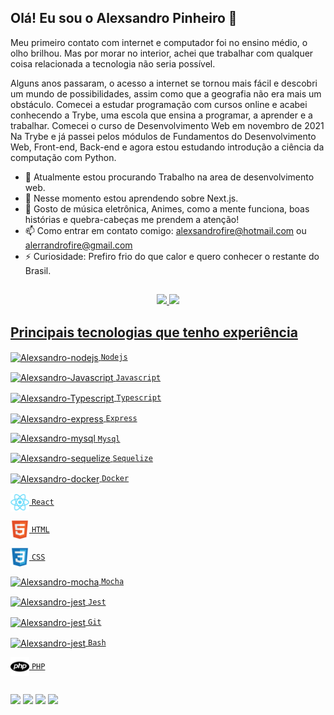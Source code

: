 ## Olá! Eu sou o Alexsandro Pinheiro 👋



Meu primeiro contato com internet e computador foi no ensino médio, o olho brilhou. Mas por morar no interior, achei que trabalhar com qualquer coisa relacionada a tecnologia não seria possível.

Alguns anos passaram, o acesso a internet se tornou mais fácil e descobri um mundo de possibilidades, assim como que a geografia não era mais um obstáculo. Comecei a estudar programação com cursos online e acabei conhecendo a Trybe, uma escola que ensina a programar, a aprender e a trabalhar. Comecei o curso de Desenvolvimento Web em novembro de 2021 Na Trybe e já passei pelos módulos de Fundamentos do Desenvolvimento Web, Front-end, Back-end e agora estou estudando introdução a ciência da computação com Python.

- 🔭 Atualmente estou procurando Trabalho na area de desenvolvimento web.
- 🌱 Nesse momento estou aprendendo sobre Next.js.
- 💬 Gosto de música eletrônica, Animes, como a mente funciona, boas histórias e quebra-cabeças me prendem a atenção!
- 📫 Como entrar em contato comigo: alexsandrofire@hotmail.com ou alerrandrofire@gmail.com
- ⚡ Curiosidade: Prefiro frio do que calor e quero conhecer o restante do Brasil.

##

<div align="center">
  <a href="https://github.com/Alexsandro-01">
  <img height="180em" src="https://github-readme-stats.vercel.app/api?username=Alexsandro-01&show_icons=true&theme=github_dark&include_all_commits=true&count_private=true"/>
  <img height="180em" src="https://github-readme-stats.vercel.app/api/top-langs/?username=Alexsandro-01&layout=compact&langs_count=7&theme=github_dark"/>
</div>

##
  
## Principais tecnologias que tenho experiência

<div></ br>

 
  <img align="center" alt="Alexsandro-nodejs" height="30" width="30" src="https://cdn.jsdelivr.net/gh/devicons/devicon/icons/nodejs/nodejs-original.svg" /> `Nodejs`
  
  <img align="center" alt="Alexsandro-Javascript" height="30" width="30" src="https://cdn.jsdelivr.net/gh/devicons/devicon/icons/javascript/javascript-plain.svg" /> `Javascript`
  
  <img align="center" alt="Alexsandro-Typescript" height="30" width="30" src="https://cdn.jsdelivr.net/gh/devicons/devicon/icons/typescript/typescript-original.svg" /> `Typescript`
  
  <img align="center" alt="Alexsandro-express" height="30" width="30" src="https://user-images.githubusercontent.com/73038442/184507946-6c4763ab-5f1e-4314-8f05-3dd1f1f802d9.png" /> `Express`
  
  <img alt="Alexsandro-mysql" height="30" width="30"  src="https://cdn.jsdelivr.net/gh/devicons/devicon/icons/mysql/mysql-plain-wordmark.svg" /> `Mysql`

  <img  align="center" alt="Alexsandro-sequelize" height="30" width="30"  src="https://cdn.jsdelivr.net/gh/devicons/devicon/icons/sequelize/sequelize-original-wordmark.svg" /> `Sequelize`

  <img  align="center" alt="Alexsandro-docker" height="30" width="30"  src="https://cdn.jsdelivr.net/gh/devicons/devicon/icons/docker/docker-original-wordmark.svg" /> `Docker`
  
  <img align="center" alt="Alexsandro-React" height="30" width="30" src="https://raw.githubusercontent.com/devicons/devicon/master/icons/react/react-original.svg"> `React`
  
  <img align="center" alt="Alexsandro-HTML" height="30" width="30" src="https://raw.githubusercontent.com/devicons/devicon/master/icons/html5/html5-original.svg"> `HTML`
  
  <img align="center" alt="Alexsandro-CSS" height="30" width="30" src="https://raw.githubusercontent.com/devicons/devicon/master/icons/css3/css3-original.svg"> `CSS`
  
  <img align="center" alt="Alexsandro-mocha" height="30" width="30" src="https://cdn.jsdelivr.net/gh/devicons/devicon/icons/mocha/mocha-plain.svg" /> `Mocha`
            
  <img align="center" alt="Alexsandro-jest" height="30" width="30" src="https://cdn.jsdelivr.net/gh/devicons/devicon/icons/jest/jest-plain.svg" /> `Jest`

  <img align="center" alt="Alexsandro-jest" height="30" width="30" src="https://cdn.jsdelivr.net/gh/devicons/devicon/icons/git/git-original.svg" /> `Git`

  <img align="center" alt="Alexsandro-jest" height="30" width="30" src="https://cdn.jsdelivr.net/gh/devicons/devicon/icons/bash/bash-original.svg" /> `Bash`
          
  <img align="center" alt="Alexsandro-PhP" height="30" width="30" src="https://raw.githubusercontent.com/devicons/devicon/master/icons/php/php-plain.svg"> `PHP`
          
  <!-- <img align="center" alt="Alexsandro-Python" height="30" width="40" src="https://raw.githubusercontent.com/devicons/devicon/master/icons/python/python-original.svg"> -->


##

  <div> 
    <a href="https://www.instagram.com/1_alexsandro/" target="_blank"><img src="https://img.shields.io/badge/-Instagram-%23E4405F?style=for-the-badge&logo=instagram&logoColor=white" target="_blank"></a>
     <a href = "mailto:alerrandrofire@gmail.com"><img src="https://img.shields.io/badge/-Gmail-%23333?style=for-the-badge&logo=gmail&logoColor=white" target="_blank"></a>
    <a href="https://www.linkedin.com/in/alexsandro-pinheiro-dev" target="_blank"><img src="https://img.shields.io/badge/-LinkedIn-%230077B5?style=for-the-badge&logo=linkedin&logoColor=white" target="_blank"></a> 
    <a href="https://wa.me/5591981673120" target="_blank"><img src="https://img.shields.io/badge/-Whatsapp-%230077B5?style=for-the-badge&logo=whatsapp&logoColor=white" target="_blank"></a> 
   </div>
  
 
  <!-- ![Snake animation](https://github.com/Alexsandro-01i/ALexsandro-01/blob/output/github-contribution-grid-snake.svg) -->
 
</div>
